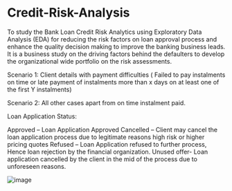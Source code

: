 # Credit-Risk-Analysis

To study the Bank Loan Credit Risk Analytics using Exploratory Data Analysis (EDA) for reducing the risk factors on loan approval process and enhance the quality decision making to improve the banking business leads. It is a business study on the driving factors behind the defaulters to develop the organizational wide portfolio on the risk assessments.

Scenario 1: Client details with payment difficulties ( Failed to pay instalments on time or late payment of instalments more than x days on at least one of the first Y instalments)

Scenario 2: All other cases apart from on time instalment paid.

Loan Application Status:

Approved – Loan Application Approved
Cancelled – Client may cancel the loan application process due to legitimate reasons high risk or higher pricing quotes
Refused – Loan Application refused to further process, Hence loan rejection by the financial organization.
Unused offer- Loan application cancelled by the client in the mid of the process due to unforeseen reasons.


![image](https://github.com/ShaikhSara96/Credit-Risk-Analysis/assets/132265577/08dc1d83-2e3a-411d-a0ca-414cb3ad4dbd)


